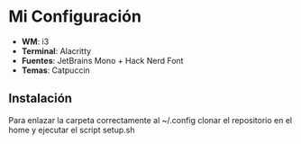 # Mi Configuración
- **WM**: i3
- **Terminal**: Alacritty
- **Fuentes**: JetBrains Mono + Hack Nerd Font
- **Temas**: Catpuccin
## Instalación
Para enlazar la carpeta correctamente al ~/.config clonar el repositorio en el home y ejecutar el script setup.sh
